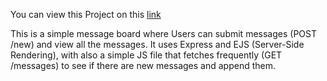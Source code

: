 You can view this Project on this [link](https://odin-message-board-n8h9.onrender.com/)

This is a simple message board where Users can submit messages (POST /new) and view all the messages.
It uses Express and EJS (Server-Side Rendering), with also a simple JS file that fetches frequently (GET /messages) to see if there are new messages and append them.

